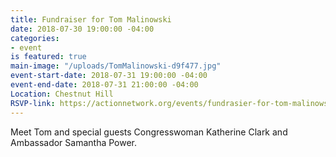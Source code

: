 ```yaml
---
title: Fundraiser for Tom Malinowski
date: 2018-07-30 19:00:00 -04:00
categories:
- event
is featured: true
main-image: "/uploads/TomMalinowski-d9f477.jpg"
event-start-date: 2018-07-31 19:00:00 -04:00
event-end-date: 2018-07-31 21:00:00 -04:00
Location: Chestnut Hill
RSVP-link: https://actionnetwork.org/events/fundrasier-for-tom-malinowski?source=direct_link&
---
```


Meet Tom and special guests Congresswoman Katherine Clark and Ambassador Samantha Power.